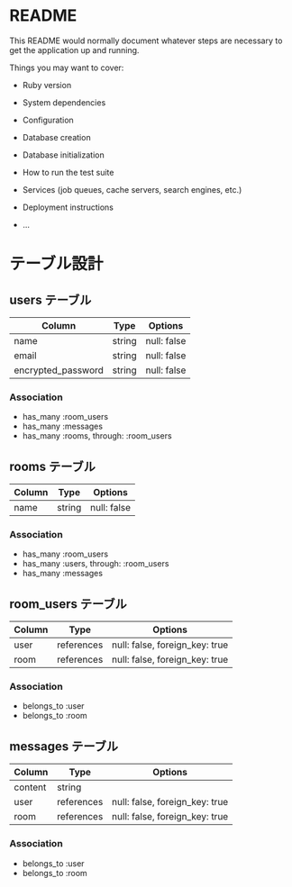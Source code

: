 # README

This README would normally document whatever steps are necessary to get the
application up and running.

Things you may want to cover:

* Ruby version

* System dependencies

* Configuration

* Database creation

* Database initialization

* How to run the test suite

* Services (job queues, cache servers, search engines, etc.)

* Deployment instructions

* ...

# テーブル設計
 ## users テーブル

 | Column                | Type   | Options     |
 | --------------------- | ------ | ----------- |
 | name                  | string | null: false |
 | email                 | string | null: false |
 | encrypted_password    | string | null: false |

 ### Association

 - has_many :room_users
 - has_many :messages
 - has_many :rooms, through: :room_users

  ## rooms テーブル

 | Column | Type   | Options     |
 | ------ | ------ | ----------- |
 | name   | string | null: false |

 ### Association

 - has_many :room_users
 - has_many :users, through: :room_users
 - has_many :messages

  ## room_users テーブル

 | Column | Type       | Options                        |
 | ------ | -----------| ------------------------------ |
 | user   | references | null: false, foreign_key: true |
 | room   | references | null: false, foreign_key: true |


 ### Association

 - belongs_to :user
 - belongs_to :room
 
  ## messages テーブル

 | Column  | Type | Options |
 | ------- | -----------| ------------------------------ |
 | content | string     |                                |
 | user    | references | null: false, foreign_key: true |
 | room    | references | null: false, foreign_key: true |

### Association

- belongs_to :user
- belongs_to :room